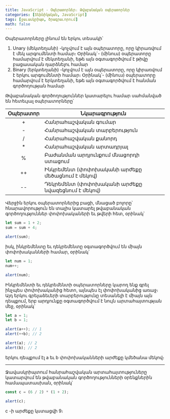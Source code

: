 ```yaml
---
title: JavaScript - Oպերատորներ։ Թվաբանական օպերատորներ
categories: [Տեխնիկական, JavaScript]
tags: [ջաւասկրիպտ, ծրագրաւորում]
math: false
---
```


Օպերատորները լինում են երկու տեսակի՝

1. Unary (մեկտեղանի) -կոչվում է այն օպերատորը, որը կիրառվում է մեկ արգումենտի համար։ Օրինակ`- (մինուս) օպերատորը համարվում է մեկտեղանի, եթե այն օգտագործվում է թիվը բացասական դարձնելու համար
2. Binary (երկտեղանի) -կոչվում է այն օպերատորը, որը կիրառվում է երկու արգումենտի համար։ Օրինակ՝- (մինուս) օպերատորը համարվում է երկտեղանի, եթե այն օգտագործվում է հանման գործողության համար

Թվաբանական գործողություններ կատարելու համար սահմանված են հետեւյալ օպերատորները՝

| Օպերատոր | Նկարագրություն                                   |
| :------: | ------------------------------------------------ |
|    +     | Հանրահաշվական գումար                             |
|    -     | Հանրահաշվական տարբերություն                      |
|    /     | Հանրահաշվական քանորդ                             |
|    \*    | Հանրահաշվական արտադրյալ                          |
|    %     | Բաժանման արդյունքում մնացորդի ստացում            |
|    ++    | Ինկրեմենտ (փոփոխականի արժեքը մեծացնում է մեկով)  |
|    --    | Դեկրեմենտ (փոփոխականի արժեքը նվազեցնում է մեկով) |

Վերջին երկու օպերատորներից բացի, մնացած բոլորը՝ հնարավորություն են տալիս կատարել թվաբանական գործողություններ փոփոխակաների եւ թվերի հետ, օրինակ՝

```js
let sum = 1 + 2;
sum = sum + 4;

alert(sum);
```

իսկ, ինկրեմենտը եւ դեկրեմենտը օգտագործվում են միայն փոփոխականների համար, օրինակ՝

```js
let num = 1;
num++;

alert(num);
```

Ինկրեմենտի եւ դեկրեմենտի օպերատորները կարող ենք գրել ինչպես փոփոխականից հետո, այնպես էլ փոփոխականից առաջ։ Այդ երկու գրելաձեւերի տարբերությունը տեսանելի է միայն այն դեպքում, երբ արդյունքը օգտագործվում է նույն արտահայտության մեջ, օրինակ՝

```js
let a = 1;
let b = 1;

alert(a++); // 1
alert(++b); // 2

alert(a); // 2
alert(b); // 2
```

երկու դեպքում էլ a եւ b փոփոխականների արժեքը կմեծանա մեկով։

---

Ջավասկրիպտում հանրահաշվական արտահայտություները կատարվում են թվաբանական գործողությունների օրենքներին համապատասխան, օրինակ՝

```js
const c = (6 / 2) * (1 + 2);

alert(c);
```

c -ի արժեքը կստացվի 9։
